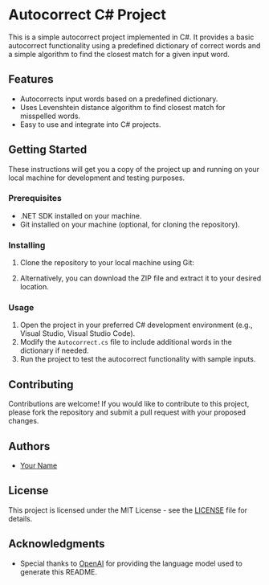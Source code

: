 # Autocorrect C# Project

This is a simple autocorrect project implemented in C#. It provides a basic autocorrect functionality using a predefined dictionary of correct words and a simple algorithm to find the closest match for a given input word.

## Features

- Autocorrects input words based on a predefined dictionary.
- Uses Levenshtein distance algorithm to find closest match for misspelled words.
- Easy to use and integrate into C# projects.

## Getting Started

These instructions will get you a copy of the project up and running on your local machine for development and testing purposes.

### Prerequisites

- .NET SDK installed on your machine.
- Git installed on your machine (optional, for cloning the repository).

### Installing

1. Clone the repository to your local machine using Git:




2. Alternatively, you can download the ZIP file and extract it to your desired location.

### Usage

1. Open the project in your preferred C# development environment (e.g., Visual Studio, Visual Studio Code).
2. Modify the `Autocorrect.cs` file to include additional words in the dictionary if needed.
3. Run the project to test the autocorrect functionality with sample inputs.

## Contributing

Contributions are welcome! If you would like to contribute to this project, please fork the repository and submit a pull request with your proposed changes.

## Authors

- [Your Name](https://github.com/your-username)

## License

This project is licensed under the MIT License - see the [LICENSE](LICENSE) file for details.

## Acknowledgments

- Special thanks to [OpenAI](https://openai.com) for providing the language model used to generate this README.


